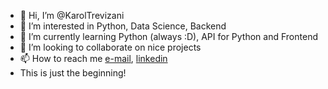 - 👋 Hi, I’m @KarolTrevizani
- 👀 I’m interested in Python, Data Science, Backend
- 🌱 I’m currently learning Python (always :D), API for Python and Frontend
- 💞️ I’m looking to collaborate on nice projects
- 📫 How to reach me [e-mail](karolineh.trevizani@gmail.com), [linkedin](https://www.linkedin.com/in/karolinetrevizani/)
- This is just the beginning!

<!---
KarolTrevizani/KarolTrevizani is a ✨ special ✨ repository because its `README.md` (this file) appears on your GitHub profile.
You can click the Preview link to take a look at your changes.
--->
